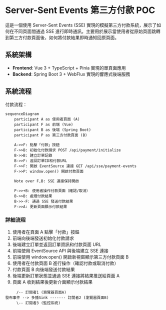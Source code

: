 # Server-Sent Events 第三方付款 POC

這是一個使用 Server-Sent Events (SSE) 實現的模擬第三方付款系統，展示了如何在不同頁面間通過 SSE 進行即時通訊。主要用於展示當使用者從原始頁面跳轉到第三方付款頁面後，如何將付款結果即時通知回原頁面。

## 系統架構

- **Frontend**: Vue 3 + TypeScript + Pinia 實現的單頁面應用
- **Backend**: Spring Boot 3 + WebFlux 實現的響應式後端服務

## 系統流程

付款流程：

```mermaid
sequenceDiagram
    participant A as 使用者頁面 (A)
    participant F as 前端 (Vue)
    participant B as 後端 (Spring Boot)
    participant P as 第三方付款頁面 (B)
    
    A->>F: 點擊「付款」按鈕
    F->>B: 初始化付款請求 POST /api/payment/initialize
    B->>B: 建立訂單記錄
    B->>F: 返回訂單ID和付款URL
    F->>F: 開啟 EventSource 連接 GET /api/sse/payment-events
    F->>P: window.open() 開啟付款頁面
    
    Note over F,B: SSE 連接保持開啟
    
    P->>+B: 使用者操作付款頁面（確認/取消）
    B->>B: 處理付款結果
    B->>-F: 通過 SSE 發送付款結果
    F->>A: 更新頁面顯示付款結果
```

### 詳細流程

1. 使用者在頁面 A 點擊「付款」按鈕
2. 前端向後端發送初始化付款請求
3. 後端建立訂單並返回訂單資訊和付款頁面 URL
4. 前端使用 EventSource API 與後端建立 SSE 連接
5. 前端使用 window.open() 開啟新視窗顯示第三方付款頁面 B
6. 使用者在付款頁面 B 進行操作（確認付款或取消付款）
7. 付款頁面 B 向後端發送付款結果
8. 後端更新訂單狀態並通過 SSE 連接將結果推送給頁面 A
9. 頁面 A 收到結果後更新介面顯示付款結果


```
     /-- 訂閱者1 (瀏覽器頁面A)
發布事件 --> 多播Sink ------- 訂閱者2 (瀏覽器頁面B)
     \-- 訂閱者3 (監控系統)
```
